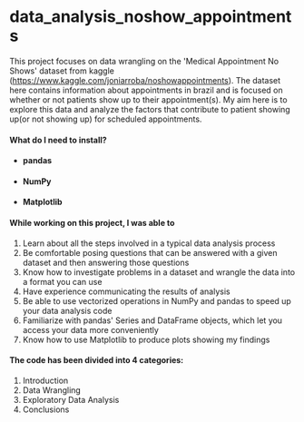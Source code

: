 # data_analysis_noshow_appointments
This project focuses on data wrangling on the 'Medical Appointment No Shows' dataset from kaggle (https://www.kaggle.com/joniarroba/noshowappointments). 
The dataset here contains information about appointments in brazil and is focused on whether or not patients show up to their appointment(s). My aim here is to explore this data and analyze the factors that contribute to patient showing up(or not showing up) for scheduled appointments.


#### What do I need to install?

* #### pandas
* #### NumPy
* #### Matplotlib

#### While working on this project, I was able to 

1. Learn about all the steps involved in a typical data analysis process
2. Be comfortable posing questions that can be answered with a given dataset and then answering those questions
3. Know how to investigate problems in a dataset and wrangle the data into a format you can use
4. Have experience communicating the results of analysis
5. Be able to use vectorized operations in NumPy and pandas to speed up your data analysis code
6. Familiarize with pandas' Series and DataFrame objects, which let you access your data more conveniently
7. Know how to use Matplotlib to produce plots showing my findings


#### The code has been divided into 4 categories: 

1. Introduction
2. Data Wrangling
3. Exploratory Data Analysis
4. Conclusions

